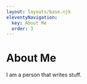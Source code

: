 ```yaml
---
layout: layouts/base.njk
eleventyNavigation:
  key: About Me
  order: 3
---
```

# About Me

I am a person that writes stuff.

